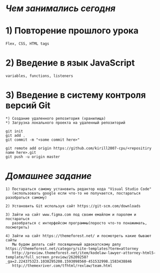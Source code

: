 # ***Чем занимались сегодня***

# 1) Повторение прошлого урока
    Flex, CSS, HTML tags

# 2) Введение в язык  JavaScript </br>
    variables, functions, listeners

# 3) Введение в систему контроля версий Git
    *) Создание удаленного репозитория (хранилища)
    *) Загрузка локального проекта на удаленный репозиторий
    
    git init
    git add .
    git commit -m "<some commit here>"

    git remote add origin https://github.com/kirill2007-cpu/<repositiry name here>.git
    git push -u origin master

# ***Домашнее задание***
    1) Постараться самому установить редактор кода "Visual Studio Code"
       (использовать google если что-то не получается, постараться разобраться самому)
       
    2) Установить Git используя сайт https://git-scm.com/downloads
 
    3) Зайти на сайт www.figma.com под своим емайлом и паролем и постараться
       разобраться с интерфейсом программы(поросто что-то понажимать, посмотреть)

    4) Зайти на сайт https://themeforest.net/ и посмотреть какие бывают сайты
       Мы будем делать сайт посвященный адвокатскому делу https://themeforest.net/category/site-templates?term=attorney
       http://preview.themeforest.net/item/kodelaw-lawyer-attorney-html5-template/full_screen_preview/26209258?_ga=2.224375323.1038295208.1593098560-451532998.1583438846
       http://themexriver.com/tfhtml/rexlaw/team.html
